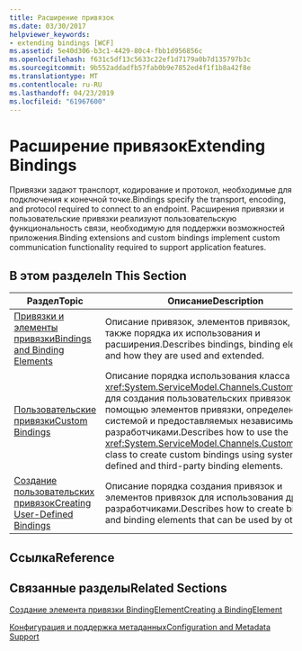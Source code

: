 ```yaml
---
title: Расширение привязок
ms.date: 03/30/2017
helpviewer_keywords:
- extending bindings [WCF]
ms.assetid: 5e40d306-b3c1-4429-80c4-fbb1d956856c
ms.openlocfilehash: f631c5df13c5633c22ef1d7179a0b7d135797b3c
ms.sourcegitcommit: 9b552addadfb57fab0b9e7852ed4f1f1b8a42f8e
ms.translationtype: MT
ms.contentlocale: ru-RU
ms.lasthandoff: 04/23/2019
ms.locfileid: "61967600"
---
```

# <a name="extending-bindings"></a><span data-ttu-id="6918e-102">Расширение привязок</span><span class="sxs-lookup"><span data-stu-id="6918e-102">Extending Bindings</span></span>
<span data-ttu-id="6918e-103">Привязки задают транспорт, кодирование и протокол, необходимые для подключения к конечной точке.</span><span class="sxs-lookup"><span data-stu-id="6918e-103">Bindings specify the transport, encoding, and protocol required to connect to an endpoint.</span></span> <span data-ttu-id="6918e-104">Расширения привязки и пользовательские привязки реализуют пользовательскую функциональность связи, необходимую для поддержки возможностей приложения.</span><span class="sxs-lookup"><span data-stu-id="6918e-104">Binding extensions and custom bindings implement custom communication functionality required to support application features.</span></span>  
  
## <a name="in-this-section"></a><span data-ttu-id="6918e-105">В этом разделе</span><span class="sxs-lookup"><span data-stu-id="6918e-105">In This Section</span></span>  
  
|<span data-ttu-id="6918e-106">Раздел</span><span class="sxs-lookup"><span data-stu-id="6918e-106">Topic</span></span>|<span data-ttu-id="6918e-107">Описание</span><span class="sxs-lookup"><span data-stu-id="6918e-107">Description</span></span>|  
|-----------|-----------------|  
|[<span data-ttu-id="6918e-108">Привязки и элементы привязки</span><span class="sxs-lookup"><span data-stu-id="6918e-108">Bindings and Binding Elements</span></span>](../../../../docs/framework/wcf/extending/bindings-and-binding-elements.md)|<span data-ttu-id="6918e-109">Описание привязок, элементов привязок, а также порядка их использования и расширения.</span><span class="sxs-lookup"><span data-stu-id="6918e-109">Describes bindings, binding elements, and how they are used and extended.</span></span>|  
|[<span data-ttu-id="6918e-110">Пользовательские привязки</span><span class="sxs-lookup"><span data-stu-id="6918e-110">Custom Bindings</span></span>](../../../../docs/framework/wcf/extending/custom-bindings.md)|<span data-ttu-id="6918e-111">Описание порядка использования класса <xref:System.ServiceModel.Channels.CustomBinding> для создания пользовательских привязок с помощью элементов привязки, определенных системой и предоставляемых независимыми разработчиками.</span><span class="sxs-lookup"><span data-stu-id="6918e-111">Describes how to use the <xref:System.ServiceModel.Channels.CustomBinding> class to create custom bindings using system-defined and third-party binding elements.</span></span>|  
|[<span data-ttu-id="6918e-112">Создание пользовательских привязок</span><span class="sxs-lookup"><span data-stu-id="6918e-112">Creating User-Defined Bindings</span></span>](../../../../docs/framework/wcf/extending/creating-user-defined-bindings.md)|<span data-ttu-id="6918e-113">Описание порядка создания привязок и элементов привязок для использования другими разработчиками.</span><span class="sxs-lookup"><span data-stu-id="6918e-113">Describes how to create bindings and binding elements that can be used by others.</span></span>|  
  
## <a name="reference"></a><span data-ttu-id="6918e-114">Ссылка</span><span class="sxs-lookup"><span data-stu-id="6918e-114">Reference</span></span>  
  
## <a name="related-sections"></a><span data-ttu-id="6918e-115">Связанные разделы</span><span class="sxs-lookup"><span data-stu-id="6918e-115">Related Sections</span></span>  
 [<span data-ttu-id="6918e-116">Создание элемента привязки BindingElement</span><span class="sxs-lookup"><span data-stu-id="6918e-116">Creating a BindingElement</span></span>](../../../../docs/framework/wcf/extending/creating-a-bindingelement.md)  
  
 [<span data-ttu-id="6918e-117">Конфигурация и поддержка метаданных</span><span class="sxs-lookup"><span data-stu-id="6918e-117">Configuration and Metadata Support</span></span>](../../../../docs/framework/wcf/extending/configuration-and-metadata-support.md)

